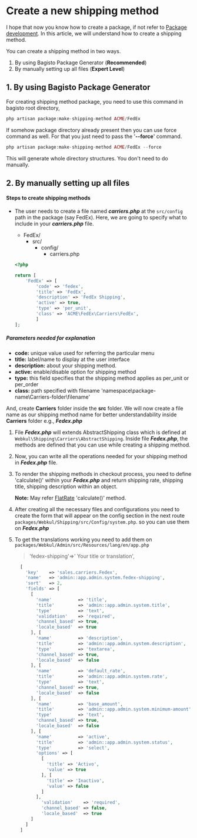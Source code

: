 # Create a new shipping method


I hope that now you know how to create a package, if not refer to [Package development](create_package.md).
In this article, we will understand how to create a shipping method.

You can create a shipping method in two ways.

1. By using Bagisto Package Generator (**Recommended**)
2. By manually setting up all files (**Expert Level**)

## 1. By using Bagisto Package Generator

For creating shipping method package, you need to use this command in bagisto root directory,

~~~php
php artisan package:make-shipping-method ACME/FedEx
~~~

If somehow package directory already present then you can use force command as well. For that you just need to pass the '**--force**' command.

~~~php
php artisan package:make-shipping-method ACME/FedEx --force
~~~

This will generate whole directory structures. You don't need to do manually.

## 2. By manually setting up all files

#### Steps to create shipping methods

- The user needs to create a file named **_carriers.php_** at the `src/config` path in the package (say FedEx). Here, we are going to specify what to include in your **_carriers.php_** file.

  - FedEx/
    - src/
      - config/
        - carriers.php


  ```php
  <?php

  return [
      'FedEx' => [
          'code' => 'fedex',
          'title' => 'FedEx',
          'description' => 'FedEx Shipping',
          'active' => true,
          'type' => 'per_unit',
          'class' => 'ACME\FedEx\Carriers\FedEx',
          ]
  ];
  ```

##### Parameters needed for explanation

- <b>code:</b> unique value used for referring the particular menu
- <b>title:</b> label/name to display at the user interface
- <b>description:</b> about your shipping method.
- <b>active:</b> enable/disable option for shipping method
- <b>type:</b> this field specifies that the shipping method applies as per_unit or
   per_order
- <b>class:</b> path specified with filename 'namespace\package-name\Carriers-folder\filename'

And, create **Carriers** folder inside the **src** folder. We will now create a file name as our shipping method name for better understandability inside **Carriers** folder e.g., **_Fedex.php_**

1. File **_Fedex.php_** will extends AbstractShipping class which is defined at `Webkul\Shipping\Carriers\AbstractShipping`. Inside file **_Fedex.php_**, the methods are defined that you can use while creating a shipping method.

2. Now, you can write all the operations needed for your shipping method in **_Fedex.php_** file.

3. To render the shipping methods in checkout process, you need to define 'calculate()' within your **_Fedex.php_** and return shipping rate, shipping title, shipping description within an object.

    <b>Note:</b> May refer [FlatRate](https://github.com/bagisto/bagisto/blob/master/packages/Webkul/Shipping/src/Carriers/FlatRate.php#L28) 'calculate()' method.

3. After creating all the necessary files and configurations you need to create the form that will appear on the config section in the next route `packages/Webkul/Shipping/src/Config/system.php`. so you can use them on **_Fedex.php_**

4. To get the translations working you need to add them on `packages/Webkul/Admin/src/Resources/lang/en/app.php`
   > 'fedex-shipping'=>' Your title or translation',

      ```php
        [
          'key'    => 'sales.carriers.Fedex',
          'name'   => 'admin::app.admin.system.fedex-shipping',
          'sort'   => 2,
          'fields' => [
            [
              'name'          => 'title',
              'title'         => 'admin::app.admin.system.title',
              'type'          => 'text',
              'validation'    => 'required',
              'channel_based' => true,
              'locale_based'  => true
            ], [
              'name'          => 'description',
              'title'         => 'admin::app.admin.system.description',
              'type'          => 'textarea',
              'channel_based' => true,
              'locale_based'  => false
            ], [
              'name'          => 'default_rate',
              'title'         => 'admin::app.admin.system.rate',
              'type'          => 'text',
              'channel_based' => true,
              'locale_based'  => false
            ], [
              'name'          => 'base_amount',
              'title'         => 'admin::app.admin.system.minimum-amount',
              'type'          => 'text',
              'channel_based' => true,
              'locale_based'  => false
            ], [
              'name'          => 'active',
              'title'         => 'admin::app.admin.system.status',
              'type'          => 'select',
              'options' => [
                [
                  'title' => 'Activo',
                  'value' => true
                ], [
                  'title' => 'Inactivo',
                  'value' => false
                ]
              ],
                'validation'    => 'required',
                'channel_based' => false,
                'locale_based'  => true
            ]
          ]
        ]
      ```